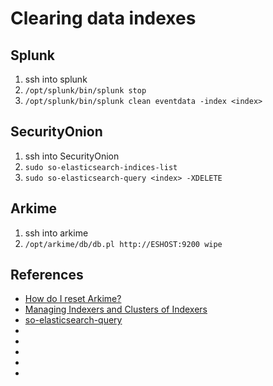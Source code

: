 # Clearing data indexes

## Splunk
1. ssh into splunk
1. `/opt/splunk/bin/splunk stop`
1. `/opt/splunk/bin/splunk clean eventdata -index <index>`

## SecurityOnion
1. ssh into SecurityOnion
1. `sudo so-elasticsearch-indices-list`
1. `sudo so-elasticsearch-query <index> -XDELETE`

## Arkime
1. ssh into arkime
1. `/opt/arkime/db/db.pl http://ESHOST:9200 wipe`

## References
* [How do I reset Arkime? ](https://arkime.com/faq#how-do-i-reset-arkime)
* [Managing Indexers and Clusters of Indexers](https://docs.splunk.com/Documentation/Splunk/9.0.4/Indexer/RemovedatafromSplunk)
* [so-elasticsearch-query](https://docs.securityonion.net/en/2.3/so-elasticsearch-query.html)
* []()
* []()
* []()
* []()
* []()
